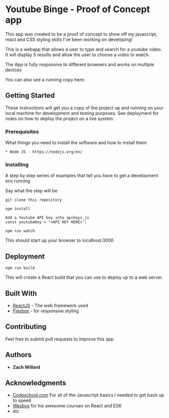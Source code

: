 # Youtube Binge - Proof of Concept app

This app was created to be a proof of concept to show off my javascript, react and CSS styling skills I've been working on developing! 

This is a webapp that allows a user to type and search for a youtube video. It will display 5 results and allow the user to choose a video to watch.

The App is fully responsive to different browsers and works on multiple devices

You can also see a running copy here: 

## Getting Started

These instructions will get you a copy of the project up and running on your local machine for development and testing purposes. See deployment for notes on how to deploy the project on a live system.

### Prerequisites

What things you need to install the software and how to install them

```
* Node JS - https://nodejs.org/en/

```

### Installing

A step by step series of examples that tell you have to get a development env running

Say what the step will be

```
git clone this repository
```

```
npm install
```

```
Add a Youtube API key into apikeys.js 
const youtubeKey = "<API KEY HERE>";
```

```
npm run watch
```

This should start up your browser to localhost:3000

## Deployment

```
npm run build
```

This will create a React build that you can use to deploy up to a web server.

## Built With

* [ReactJS](https://facebook.github.io/react/) - The web framework used
* [Flexbox](https://developer.mozilla.org/en-US/docs/Web/CSS/CSS_Flexible_Box_Layout/Using_CSS_flexible_boxes) - for responsive styling

## Contributing

Feel free to submit pull requests to improve this app

## Authors

* **Zach Willard**

## Acknowledgments

* [Codeschool.com](http://www.codeschool.com) For all of the Javascript basics I needed to get back up to speed
* [Wesbos](http://wesbos.com/) for his awesome courses on React and ES6
* etc